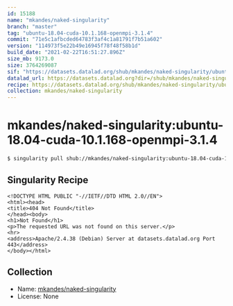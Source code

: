 ```yaml
---
id: 15188
name: "mkandes/naked-singularity"
branch: "master"
tag: "ubuntu-18.04-cuda-10.1.168-openmpi-3.1.4"
commit: "71e5c1afbcded64783f3af4c1a81791f7b51a602"
version: "114973f5e22b49e16945f78f48f58b1d"
build_date: "2021-02-22T16:51:27.896Z"
size_mb: 9173.0
size: 3764269087
sif: "https://datasets.datalad.org/shub/mkandes/naked-singularity/ubuntu-18.04-cuda-10.1.168-openmpi-3.1.4/2021-02-22-71e5c1af-114973f5/114973f5e22b49e16945f78f48f58b1d.sif"
datalad_url: https://datasets.datalad.org?dir=/shub/mkandes/naked-singularity/ubuntu-18.04-cuda-10.1.168-openmpi-3.1.4/2021-02-22-71e5c1af-114973f5/
recipe: https://datasets.datalad.org/shub/mkandes/naked-singularity/ubuntu-18.04-cuda-10.1.168-openmpi-3.1.4/2021-02-22-71e5c1af-114973f5/Singularity
collection: mkandes/naked-singularity
---
```


# mkandes/naked-singularity:ubuntu-18.04-cuda-10.1.168-openmpi-3.1.4

```bash
$ singularity pull shub://mkandes/naked-singularity:ubuntu-18.04-cuda-10.1.168-openmpi-3.1.4
```

## Singularity Recipe

```singularity
<!DOCTYPE HTML PUBLIC "-//IETF//DTD HTML 2.0//EN">
<html><head>
<title>404 Not Found</title>
</head><body>
<h1>Not Found</h1>
<p>The requested URL was not found on this server.</p>
<hr>
<address>Apache/2.4.38 (Debian) Server at datasets.datalad.org Port 443</address>
</body></html>
```

## Collection

 - Name: [mkandes/naked-singularity](https://github.com/mkandes/naked-singularity)
 - License: None

